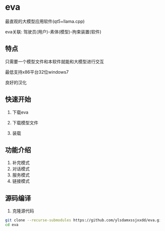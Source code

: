 # eva
最直观的大模型应用软件(qt5+llama.cpp)

eva关联: 驾驶员(用户)-素体(模型)-拘束装置(软件)
## 特点
只需要一个模型文件和本软件就能和大模型进行交互

最低支持x86平台32位windows7

良好的汉化
## 快速开始
1. 下载eva

2. 下载模型文件

3. 装载

## 功能介绍
1. 补完模式
2. 对话模式
3. 服务模式
4. 链接模式

## 源码编译
1. 克隆源代码
```bash
git clone --recurse-submodules https://github.com/ylsdamxssjxxdd/eva.git
cd eva
```
